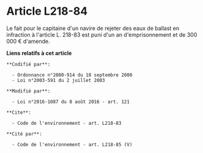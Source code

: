 # Article L218-84

Le fait pour le capitaine d'un navire de rejeter des eaux de ballast en infraction à l'article L. 218-83 est puni d'un an
d'emprisonnement et de 300 000 € d'amende.

**Liens relatifs à cet article**

	**Codifié par**:

	  - Ordonnance n°2000-914 du 18 septembre 2000
	  - Loi n°2003-591 du 2 juillet 2003

	**Modifié par**:

	  - Loi n°2016-1087 du 8 août 2016 - art. 121

	**Cite**:

	  - Code de l'environnement - art. L218-83

	**Cité par**:

	  - Code de l'environnement - art. L218-85 (V)
